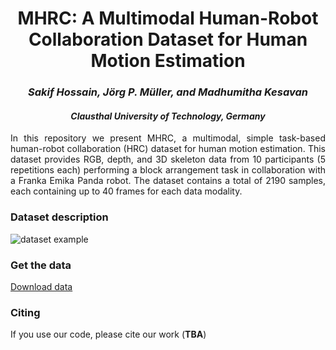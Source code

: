 <div align="center">
<h1>MHRC: A Multimodal Human-Robot Collaboration Dataset for Human Motion Estimation</h1>
<h3> <i>Sakif Hossain, Jörg P. Müller, and Madhumitha Kesavan</i></h3>
<h4> <i>Clausthal University of Technology, Germany</i></h4>
 
 
</div>

<div align="justify">
In this repository we present MHRC, a multimodal, simple task-based human-robot collaboration (HRC) dataset for human motion estimation. This dataset provides RGB, depth, and 3D skeleton data from 10 participants (5 repetitions each) performing a block arrangement task in collaboration with a Franka Emika Panda robot. The dataset contains a total of 2190 samples, each containing up to 40 frames for each data modality.
</div>

### Dataset description

![dataset example](rsc/dataset_multiview2.jpg)
 
### Get the data

[Download data](https://zenodo.org/uploads/17311081)


### Citing
 If you use our code, please cite our work (**TBA**)
